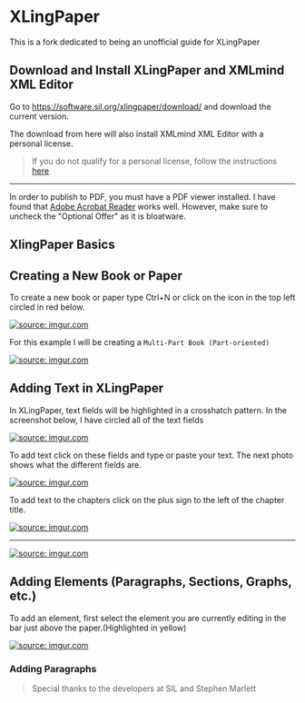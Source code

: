 # XLingPaper
This is a fork dedicated to being an unofficial guide for XLingPaper

## Download and Install XLingPaper and XMLmind XML Editor

Go to https://software.sil.org/xlingpaper/download/ and download the current version.


The download from here will also install XMLmind XML Editor with a personal license.
> If you do not qualify for a personal license, follow the instructions [here](https://software.sil.org/xlingpaper/download-purchase-xmlmind-xml-editor/)

***
In order to publish to PDF, you must have a PDF viewer installed. I have found that [Adobe Acrobat Reader](https://get.adobe.com/reader/) works well. However, make sure to uncheck the "Optional Offer" as it is bloatware.

## XlingPaper Basics
## Creating a New Book or Paper

To create a new book or paper type Ctrl+N or click on the icon in the top left circled in red below.

<a href="https://imgur.com/zZBWqGg"><img src="https://i.imgur.com/zZBWqGg.png" title="source: imgur.com" /></a>

For this example I will be creating a `Multi-Part Book (Part-oriented)`

<a href="https://imgur.com/RFkOunQ"><img src="https://i.imgur.com/RFkOunQ.png" title="source: imgur.com" /></a>

## Adding Text in XLingPaper
In XLingPaper, text fields will be highlighted in a crosshatch pattern. In the screenshot below, I have circled all of the text fields

<a href="https://imgur.com/iLPsxJS"><img src="https://i.imgur.com/iLPsxJS.png" title="source: imgur.com" /></a>

To add text click on these fields and type or paste your text. The next photo shows what the different fields are.

<a href="https://imgur.com/2AkDq1G"><img src="https://i.imgur.com/2AkDq1G.png" title="source: imgur.com" /></a>

To add text to the chapters click on the plus sign to the left of the chapter title.

<a href="https://imgur.com/uxuReNs"><img src="https://i.imgur.com/uxuReNs.png" title="source: imgur.com" /></a>

********

<a href="https://imgur.com/XMwvbIv"><img src="https://i.imgur.com/XMwvbIv.png" title="source: imgur.com" /></a>

## Adding Elements (Paragraphs, Sections, Graphs, etc.)

To add an element, first select the element you are currently editing in the bar just above the paper.(Highlighted in yellow)

<a href="https://imgur.com/m3BSar6"><img src="https://i.imgur.com/m3BSar6.png" title="source: imgur.com" /></a>

### Adding Paragraphs





> Special thanks to the developers at SIL and Stephen Marlett
